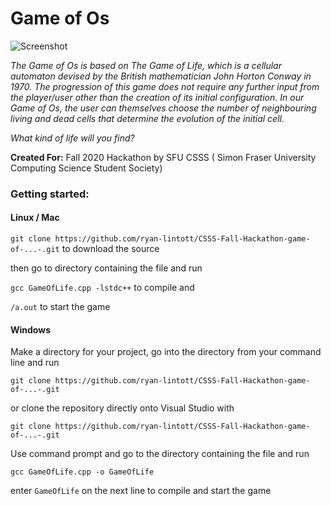 # Game of Os 

![Screenshot](https://imgur.com/OcwlWcI)

*The Game of Os is based on The Game of Life, which is a cellular automaton devised by the British mathematician John Horton Conway in 1970. The progression of this game does not require any further input from the player/user other than the creation of its initial configuration. In our Game of Os, the user can themselves choose the number of neighbouring living and dead cells that determine the evolution of the initial cell.*

*What kind of life will you find?*

**Created For:** Fall 2020 Hackathon by SFU CSSS ( Simon Fraser University Computing Science Student Society)

### Getting started:

#### Linux / Mac

`git clone https://github.com/ryan-lintott/CSSS-Fall-Hackathon-game-of-...-.git` to download the source

then go to directory containing the file and run

`gcc GameOfLife.cpp -lstdc++` to compile and

`/a.out` to start the game

#### Windows

Make a directory for your project, go into the directory from your command line and run

`git clone https://github.com/ryan-lintott/CSSS-Fall-Hackathon-game-of-...-.git`

or clone the repository directly onto Visual Studio with 

`git clone https://github.com/ryan-lintott/CSSS-Fall-Hackathon-game-of-...-.git`

Use command prompt and go to the directory containing the file and run 

`gcc GameOfLife.cpp -o GameOfLife` 

enter `GameOfLife` on the next line to compile and start the game

